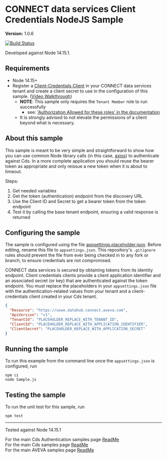 # CONNECT data services Client Credentials NodeJS Sample

**Version:** 1.0.6

[![Build Status](https://dev.azure.com/AVEVA-VSTS/Cloud%20Platform/_apis/build/status%2Fproduct-readiness%2FADH%2FAVEVA.sample-adh-authentication_client_credentials_simple-nodejs?repoName=AVEVA%2Fsample-adh-authentication_client_credentials_simple-nodejs&branchName=main)](https://dev.azure.com/AVEVA-VSTS/Cloud%20Platform/_build/latest?definitionId=16189&repoName=AVEVA%2Fsample-adh-authentication_client_credentials_simple-nodejs&branchName=main)

Developed against Node 14.15.1.

## Requirements

- Node 14.15+
- Register a [Client-Credentials Client](https://datahub.connect.aveva.com/clients) in your CONNECT data services tenant and create a client secret to use in the configuration of this sample. ([Video Walkthrough](https://www.youtube.com/watch?v=JPWy0ZX9niU))
  - __NOTE__: This sample only requires the `Tenant Member` role to run successfully 
    - see: ['Authorization Allowed for these roles' in the documentation](https://docs.aveva.com/bundle/ocs/page/api-reference/tenant/tenant-tenants.html#get-tenant) 
  - It is strongly advised to not elevate the permissions of a client beyond what is necessary.

## About this sample

This sample is meant to be very simple and straightforward to show how you can use common Node library calls (in this case, [axios](https://www.npmjs.com/package/axios)) to authenticate against Cds.  In a more complete application you should reuse the bearer token as appropriate and only reissue a new token when it is about to timeout.  

Steps:
1. Get needed variables
1. Get the token (authentication) endpoint from the discovery URL
1. Use the Client ID and Secret to get a bearer token from the token endpoint
1. Test it by calling the base tenant endpoint, ensuring a valid response is returned

## Configuring the sample

The sample is configured using the file [appsettings.placeholder.json](appsettings.placeholder.json). Before editing, rename this file to `appsettings.json`. This repository's `.gitignore` rules should prevent the file from ever being checked in to any fork or branch, to ensure credentials are not compromised.

CONNECT data services is secured by obtaining tokens from its identity endpoint. Client credentials clients provide a client application identifier and an associated secret (or key) that are authenticated against the token endpoint. You must replace the placeholders in your `appsettings.json` file with the authentication-related values from your tenant and a client-credentials client created in your Cds tenant.

```json
{
  "Resource": "https://uswe.datahub.connect.aveva.com",
  "ApiVersion": "v1",
  "TenantId": "PLACEHOLDER_REPLACE_WITH_TENANT_ID",
  "ClientId": "PLACEHOLDER_REPLACE_WITH_APPLICATION_IDENTIFIER",
  "ClientSecret": "PLACEHOLDER_REPLACE_WITH_APPLICATION_SECRET"
}
```

## Running the sample

To run this example from the command line once the `appsettings.json` is configured, run

```shell
npm ci
node Sample.js
```

## Testing the sample

To run the unit test for this sample, run

```shell
npm test
```

---

Tested against Node 14.15.1

For the main Cds Authentication samples page [ReadMe](https://github.com/AVEVA/AVEVA-Samples-CloudOperations/blob/main/docs/AUTHENTICATION.md)  
For the main Cds samples page [ReadMe](https://github.com/AVEVA/AVEVA-Samples-CloudOperations)  
For the main AVEVA samples page [ReadMe](https://github.com/AVEVA/AVEVA-Samples)
